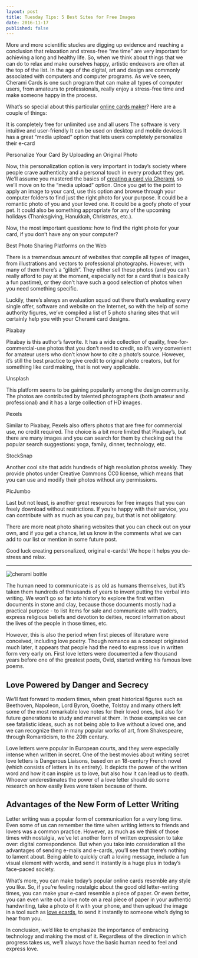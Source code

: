 ```yaml
---
layout: post
title: Tuesday Tips: 5 Best Sites for Free Images
date: 2016-11-17
published: false
---
```


More and more scientific studies are digging up evidence and reaching a conclusion that relaxation and stress-free “me time” are very important for achieving a long and healthy life. So, when we think about things that we can do to relax and make ourselves happy, artistic endeavors are often at the top of the list. In the age of the digital, art and design are commonly associated with computers and computer programs. As we’ve seen, Cherami Cards is one such program that can make all types of computer users, from amateurs to professionals, really enjoy a stress-free time and make someone happy in the process.

What’s so special about this particular [online cards maker](https://cherami.cards/)? Here are a couple of things:

It is completely free for unlimited use and all users
The software is very intuitive and user-friendly
It can be used on desktop and mobile devices
It has a great “media upload” option that lets users completely personalize their e-card

Personalize Your Card By Uploading an Original Photo 


Now, this personalization option is very important in today’s society where people crave authenticity and a personal touch in every product they get. We’ll assume you mastered the basics of [creating a card via Cherami](http://blog.cherami.cards/blog/Step-By-Step-Guide-to-Using-Cherami-Love-Cards-Maker/), so we’ll move on to the “media upload” option.  Once you get to the point to apply an image to your card, use this option and browse through your computer folders to find just the right photo for your purpose. It could be a romantic photo of you and your loved one. It could be a goofy photo of your pet. It could also be something appropriate for any of the upcoming holidays (Thanksgiving, Hanukkah, Christmas, etc.). 


Now, the most important questions: how to find the right photo for your card, if you don’t have any on your computer? 


Best Photo Sharing Platforms on the Web


There is a tremendous amount of websites that compile all types of images, from illustrations and vectors to professional photographs. However, with many of them there’s a “glitch”. They either sell these photos (and you can’t really afford to pay at the moment, especially not for a card that is basically a fun pastime), or they don’t have such a good selection of photos when you need something specific. 


Luckily, there’s always an evaluation squad out there that’s evaluating every single offer, software and website on the Internet, so with the help of some authority figures, we’ve compiled a list of 5 photo sharing sites that will certainly help you with your Cherami card designs. 


Pixabay


Pixabay is this author’s favorite. It has a wide collection of quality, free-for-commercial-use photos that you don’t need to credit, so it’s very convenient for amateur users who don’t know how to cite a photo’s source. However, it’s still the best practice to give credit to original photo creators, but for something like card making, that is not very applicable. 


Unsplash


This platform seems to be gaining popularity among the design community. The photos are contributed by talented photographers (both amateur and professional) and it has a large collection of HD images. 


Pexels


Similar to Pixabay, Pexels also offers photos that are free for commercial use, no credit required. The choice is a bit more limited that Pixabay’s, but there are many images and you can search for them by checking out the popular search suggestions: yoga, family, dinner, technology, etc. 


StockSnap


Another cool site that adds hundreds of high resolution photos weekly. They provide photos under Creative Commons CC0 license, which means that you can use and modify their photos without any permissions.


PicJumbo


Last but not least, is another great resources for free images that you can freely download without restrictions. If you’re happy with their service, you can contribute with as much as you can pay, but that is not obligatory. 


There are more neat photo sharing websites that you can check out on your own, and if you get a chance, let us know in the comments what we can add to our list or mention in some future post.


Good luck creating personalized, original e-cards! We hope it helps you de-stress and relax. 









-----
![cherami bottle](http://blog.cherami.cards/assets/img/cherami-history.png#center)

The human need to communicate is as old as humans themselves, but it’s taken them hundreds of thousands of years to invent putting the verbal into writing. We won’t go so far into history to explore the first written documents in stone and clay, because those documents mostly had a practical purpose - to list items for sale and communicate with traders, express religious beliefs and devotion to deities, record information about the lives of the people in those times, etc. 

However, this is also the period when first pieces of literature were conceived, including love poetry. Though romance as a concept originated much later, it appears that people had the need to express love in written form very early on. First love letters were documented a few thousand years before one of the greatest poets, Ovid, started writing his famous love poems. 

## Love Powered by Danger and Secrecy

We’ll fast forward to modern times, when great historical figures such as Beethoven, Napoleon, Lord Byron, Goethe, Tolstoy and many others left some of the most remarkable love notes for their loved ones, but also for future generations to study and marvel at them. In those examples we can see fatalistic ideas, such as not being able to live without a loved one, and we can recognize them in many popular works of art, from Shakespeare, through Romanticism, to the 20th century. 

Love letters were popular in European courts, and they were especially intense when written in secret. One of the best movies about writing secret love letters is Dangerous Liaisons, based on an 18-century French novel (which consists of letters in its entirety). It depicts the power of the written word and how it can inspire us to love, but also how it can lead us to death. Whoever underestimates the power of a love letter should do some research on how easily lives were taken because of them. 

## Advantages of the New Form of Letter Writing

Letter writing was a popular form of communication for a very long time. Even some of us can remember the time when writing letters to friends and lovers was a common practice. However, as much as we think of those times with nostalgia, we’ve let another form of written expression to take over: digital correspondence. But when you take into consideration all the advantages of sending e-mails and e-cards, you’ll see that there’s nothing to lament about. Being able to quickly craft a loving message, include a fun visual element with words, and send it instantly is a huge plus in today’s face-paced society. 

What’s more, you can make today’s popular online cards resemble any style you like. So, if you’re feeling nostalgic about the good old letter-writing times, you can make your e-card resemble a piece of paper. Or even better, you can even write out a love note on a real piece of paper in your authentic handwriting, take a photo of it with your phone, and then upload the image in a tool such as [love ecards](https://cherami.cards/love), to send it instantly to someone who’s dying to hear from you. 

In conclusion, we’d like to emphasize the importance of embracing technology and making the most of it. Regardless of the direction in which progress takes us, we’ll always have the basic human need to feel and express love. 
